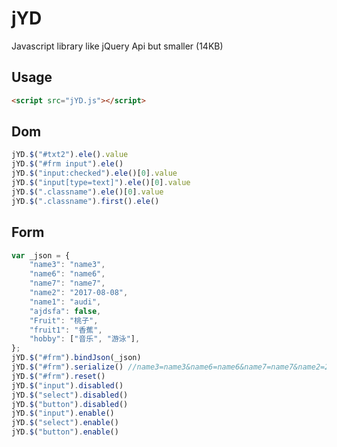 # jYD
Javascript library like jQuery Api but smaller (14KB)
## Usage
```html
<script src="jYD.js"></script>
```
## Dom
```javascript
jYD.$("#txt2").ele().value
jYD.$("#frm input").ele()
jYD.$("input:checked").ele()[0].value
jYD.$("input[type=text]").ele()[0].value
jYD.$(".classname").ele()[0].value
jYD.$(".classname").first().ele()
```
## Form
```javascript
var _json = {
    "name3": "name3",
    "name6": "name6",
    "name7": "name7",
    "name2": "2017-08-08",
    "name1": "audi",
    "ajdsfa": false,
    "Fruit": "桃子",
    "fruit1": "香蕉",
    "hobby": ["音乐", "游泳"],
};
jYD.$("#frm").bindJson(_json)
jYD.$("#frm").serialize() //name3=name3&name6=name6&name7=name7&name2=2017-08-08
jYD.$("#frm").reset()
jYD.$("input").disabled()
jYD.$("select").disabled()
jYD.$("button").disabled()
jYD.$("input").enable()
jYD.$("select").enable()
jYD.$("button").enable()
```


